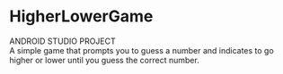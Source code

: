 # HigherLowerGame

ANDROID STUDIO PROJECT 
<br>
A simple game that prompts you to guess a number and indicates to go higher or lower until you guess the correct number.

